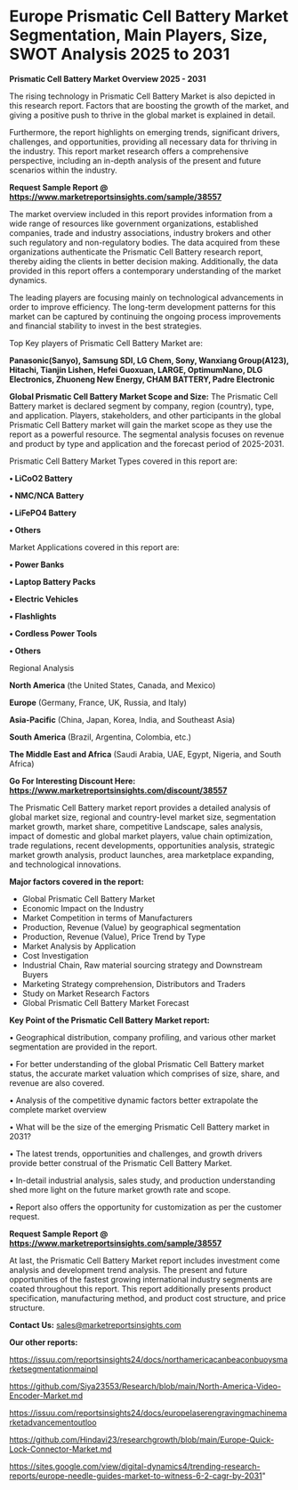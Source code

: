 # Europe Prismatic Cell Battery Market Segmentation, Main Players, Size, SWOT Analysis 2025 to 2031

<Strong> Prismatic Cell Battery Market Overview 2025 - 2031</strong>

The rising technology in Prismatic Cell Battery Market is also depicted in this research report. Factors that are boosting the growth of the market, and giving a positive push to thrive in the global market is explained in detail.

Furthermore, the report highlights on emerging trends, significant drivers, challenges, and opportunities, providing all necessary data for thriving in the industry. This report market research offers a comprehensive perspective, including an in-depth analysis of the present and future scenarios within the industry.

<strong>Request Sample Report @ <a href=https://www.marketreportsinsights.com/sample/38557>https://www.marketreportsinsights.com/sample/38557</a></strong>

The market overview included in this report provides information from a wide range of resources like government organizations, established companies, trade and industry associations, industry brokers and other such regulatory and non-regulatory bodies. The data acquired from these organizations authenticate the Prismatic Cell Battery research report, thereby aiding the clients in better decision making. Additionally, the data provided in this report offers a contemporary understanding of the market dynamics.

The leading players are focusing mainly on technological advancements in order to improve efficiency. The long-term development patterns for this market can be captured by continuing the ongoing process improvements and financial stability to invest in the best strategies.

Top Key players of Prismatic Cell Battery Market are:

<strong>Panasonic(Sanyo), Samsung SDI, LG Chem, Sony, Wanxiang Group(A123), Hitachi, Tianjin Lishen, Hefei Guoxuan, LARGE, OptimumNano, DLG Electronics, Zhuoneng New Energy, CHAM BATTERY, Padre Electronic</strong>

<strong><b>Global Prismatic Cell Battery Market Scope and Size:</b></strong>
The Prismatic Cell Battery market is declared segment by company, region (country), type, and application. Players, stakeholders, and other participants in the global Prismatic Cell Battery market will gain the market scope as they use the report as a powerful resource. The segmental analysis focuses on revenue and product by type and application and the forecast period of 2025-2031.

Prismatic Cell Battery Market Types covered in this report are:

<strong>•  LiCoO2 Battery

•  NMC/NCA Battery

•  LiFePO4 Battery

•  Others</strong>

Market Applications covered in this report are:

<strong>•  Power Banks

•  Laptop Battery Packs

•  Electric Vehicles

•  Flashlights

•  Cordless Power Tools

•  Others</strong> 

Regional Analysis

<strong>North America</strong> (the United States, Canada, and Mexico)

<strong>Europe</strong> (Germany, France, UK, Russia, and Italy)

<strong>Asia-Pacific</strong> (China, Japan, Korea, India, and Southeast Asia)

<strong>South America</strong> (Brazil, Argentina, Colombia, etc.)

<strong>The Middle East and Africa</strong> (Saudi Arabia, UAE, Egypt, Nigeria, and South Africa)

<strong>Go For Interesting Discount Here: <a href=https://www.marketreportsinsights.com/discount/38557>https://www.marketreportsinsights.com/discount/38557</a></strong>

The Prismatic Cell Battery market report provides a detailed analysis of global market size, regional and country-level market size, segmentation market growth, market share, competitive Landscape, sales analysis, impact of domestic and global market players, value chain optimization, trade regulations, recent developments, opportunities analysis, strategic market growth analysis, product launches, area marketplace expanding, and technological innovations.

<strong><b>Major factors covered in the report:</b></strong>
<ul>
  <li>Global Prismatic Cell Battery Market </li>
  <li>Economic Impact on the Industry</li>
  <li>Market Competition in terms of Manufacturers</li>
  <li>Production, Revenue (Value) by geographical segmentation</li>
  <li>Production, Revenue (Value), Price Trend by Type</li>
  <li>Market Analysis by Application</li>
  <li>Cost Investigation</li>
  <li>Industrial Chain, Raw material sourcing strategy and Downstream Buyers</li>
  <li>Marketing Strategy comprehension, Distributors and Traders</li>
  <li>Study on Market Research Factors</li>
  <li>Global Prismatic Cell Battery Market Forecast</li>
</ul>

<strong><b>Key Point of the Prismatic Cell Battery Market report:</b></strong>

• Geographical distribution, company profiling, and various other market segmentation are provided in the report.

• For better understanding of the global Prismatic Cell Battery market status, the accurate market valuation which comprises of size, share, and revenue are also covered.

• Analysis of the competitive dynamic factors better extrapolate the complete market overview

• What will be the size of the emerging Prismatic Cell Battery market in 2031?

• The latest trends, opportunities and challenges, and growth drivers provide better construal of the Prismatic Cell Battery Market.

• In-detail industrial analysis, sales study, and production understanding shed more light on the future market growth rate and scope.

• Report also offers the opportunity for customization as per the customer request.

<strong>Request Sample Report @ <a href=https://www.marketreportsinsights.com/sample/38557>https://www.marketreportsinsights.com/sample/38557</a></strong>

At last, the Prismatic Cell Battery Market report includes investment come analysis and development trend analysis. The present and future opportunities of the fastest growing international industry segments are coated throughout this report. This report additionally presents product specification, manufacturing method, and product cost structure, and price structure.

<strong>Contact Us:</strong>
sales@marketreportsinsights.com

<strong>Our other reports:</strong>

<a href=https://issuu.com/reportsinsights24/docs/northamericacanbeaconbuoysmarketsegmentationmainpl>https://issuu.com/reportsinsights24/docs/northamericacanbeaconbuoysmarketsegmentationmainpl</a>

<a href=https://github.com/Siya23553/Research/blob/main/North-America-Video-Encoder-Market.md>https://github.com/Siya23553/Research/blob/main/North-America-Video-Encoder-Market.md</a>

<a href=https://issuu.com/reportsinsights24/docs/europelaserengravingmachinemarketadvancementoutloo>https://issuu.com/reportsinsights24/docs/europelaserengravingmachinemarketadvancementoutloo</a>

<a href=https://github.com/Hindavi23/researchgrowth/blob/main/Europe-Quick-Lock-Connector-Market.md>https://github.com/Hindavi23/researchgrowth/blob/main/Europe-Quick-Lock-Connector-Market.md</a>

<a href=https://sites.google.com/view/digital-dynamics4/trending-research-reports/europe-needle-guides-market-to-witness-6-2-cagr-by-2031>https://sites.google.com/view/digital-dynamics4/trending-research-reports/europe-needle-guides-market-to-witness-6-2-cagr-by-2031</a>"
